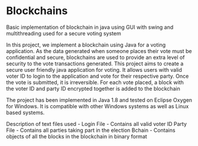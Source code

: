 # Blockchains
Basic implementation of blockchain in java using GUI with swing and multithreading used for a secure voting system

In this project, we implement a blockchain using Java for a voting application. As the data generated when someone places their vote must be confidential and secure, blockchains are used to provide an extra level of security to the vote transactions generated.
	This project aims to create a secure user friendly java application for voting. It allows users with valid voter ID to login to the application and vote for their respective party. Once the vote is submitted, it is irreversible. For each vote placed, a block with the voter ID and party ID encrypted together is added to the blockchain 

  The project has been implemented in Java 1.8 and tested on Eclipse Oxygen for Windows. It is compatible with other Windows systems as well as Linux based systems.

Description of text files used -
Login File - Contains all valid voter ID
Party File - Contains all parties taking part in the election
Bchain - Contains objects of all the blocks in the blockchain in binary format

